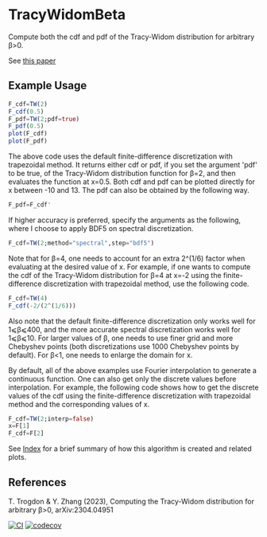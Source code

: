 # TracyWidomBeta
Compute both the cdf and pdf of the Tracy-Widom distribution for arbitrary β>0.

See [this paper](https://arxiv.org/abs/2304.04951)

## Example Usage
```julia
F_cdf=TW(2)
F_cdf(0.5)
F_pdf=TW(2;pdf=true)
F_pdf(0.5)
plot(F_cdf)
plot(F_pdf)
```
The above code uses the default finite-difference discretization with trapezoidal method. It returns either cdf or pdf, if you set the argument 'pdf' to be true, of the Tracy-Widom distribution function for β=2, and then evaluates the function at x=0.5. Both cdf and pdf can be plotted directly for x between -10 and 13. The pdf can also be obtained by the following way.
```julia
F_pdf=F_cdf'
```
If higher accuracy is preferred, specify the arguments as the following, where I choose to apply BDF5 on spectral discretization.
```julia
F_cdf=TW(2;method="spectral",step="bdf5")
```
Note that for β=4, one needs to account for an extra 2^(1/6) factor when evaluating at the desired value of x. For example, if one wants to compute the cdf of the Tracy-Widom distribution for β=4 at x=-2 using the finite-difference discretization with trapezoidal method, use the following code.
```julia
F_cdf=TW(4)
F_cdf(-2/(2^(1/6)))
```
Also note that the default finite-difference discretization only works well for 1⩽β⩽400, and the more accurate spectral discretization works well for 1⩽β⩽10. For larger values of β, one needs to use finer grid and more Chebyshev points (both discretizations use 1000 Chebyshev points by default). For β<1, one needs to enlarge the domain for x.

By default, all of the above examples use Fourier interpolation to generate a continuous function. One can also get only the discrete values before interpolation. For example, the following code shows how to get the discrete values of the cdf using the finite-difference discretization with trapezoidal method and the corresponding values of x.
```julia
F_cdf=TW(2;interp=false)
x=F[1]
F_cdf=F[2]
```

See [Index](https://github.com/Yiting687691/TracyWidomBeta.jl/blob/main/notebook/Index.ipynb) for a brief summary of how this algorithm is created and related plots.

## References

T. Trogdon & Y. Zhang (2023), Computing the Tracy-Widom distribution for arbitrary β>0, arXiv:2304.04951



[![CI](https://github.com/Yiting687691/TracyWidomBeta.jl/actions/workflows/CI.yml/badge.svg)](https://github.com/Yiting687691/TracyWidomBeta.jl/actions)
[![codecov](https://codecov.io/gh/Yiting687691/TracyWidomBeta.jl/branch/main/graph/badge.svg?token=Q9ZOX49RPV)](https://codecov.io/gh/Yiting687691/TracyWidomBeta.jl)
